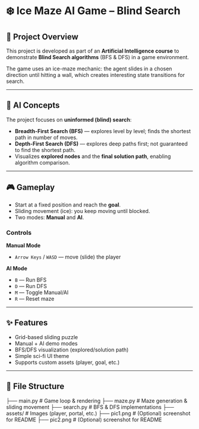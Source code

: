 # ❄️ Ice Maze AI Game – Blind Search

## 📌 Project Overview
This project is developed as part of an **Artificial Intelligence course** to demonstrate **Blind Search algorithms** (BFS & DFS) in a game environment.

The game uses an ice-maze mechanic: the agent slides in a chosen direction until hitting a wall, which creates interesting state transitions for search.

---

## 🧠 AI Concepts
The project focuses on **uninformed (blind) search**:
- **Breadth-First Search (BFS)** — explores level by level; finds the shortest path in number of moves.
- **Depth-First Search (DFS)** — explores deep paths first; not guaranteed to find the shortest path.
- Visualizes **explored nodes** and the **final solution path**, enabling algorithm comparison.

---

## 🎮 Gameplay
- Start at a fixed position and reach the **goal**.
- Sliding movement (ice): you keep moving until blocked.
- Two modes: **Manual** and **AI**.

### Controls
**Manual Mode**
- `Arrow Keys` / `WASD` — move (slide) the player

**AI Mode**
- `B` — Run BFS
- `D` — Run DFS
- `M` — Toggle Manual/AI
- `R` — Reset maze

---

## ✨ Features
- Grid-based sliding puzzle
- Manual + AI demo modes
- BFS/DFS visualization (explored/solution path)
- Simple sci-fi UI theme
- Supports custom assets (player, goal, etc.)

---

## 📂 File Structure
├── main.py # Game loop & rendering
├── maze.py # Maze generation & sliding movement
├── search.py # BFS & DFS implementations
├── assets/ # Images (player, portal, etc.)
├── pic1.png # (Optional) screenshot for README
├── pic2.png # (Optional) screenshot for README

